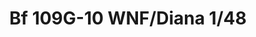 ---
layout: product
title: "Bf 109G-10 WNF/Diana 1/48"
price: "3800" 
desc: "Maketa"
img_path: "/assets/img/82161.jpg"
brand: "EDUARD"
available: false
special_offer: false
new: false
soon: false
cat: "010000"
subcat: "010400"
subsubcat: "00"
sifra: "82161"
popular: true
---